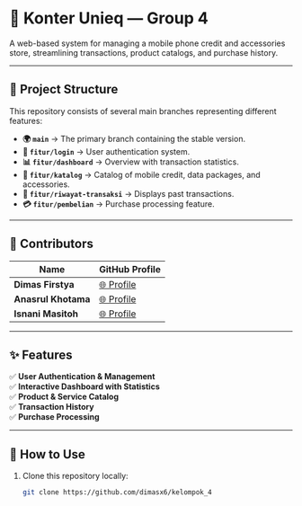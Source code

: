 # 🚀 Konter Unieq — Group 4

A web-based system for managing a mobile phone credit and accessories store, streamlining transactions, product catalogs, and purchase history.

---

## 📂 Project Structure

This repository consists of several main branches representing different features:

- **🌍 `main`** → The primary branch containing the stable version.
- **🔐 `fitur/login`** → User authentication system.
- **📊 `fitur/dashboard`** → Overview with transaction statistics.
- **🛒 `fitur/katalog`** → Catalog of mobile credit, data packages, and accessories.
- **📜 `fitur/riwayat-transaksi`** → Displays past transactions.
- **💳 `fitur/pembelian`** → Purchase processing feature.

---

## 🤝 Contributors

| Name                | GitHub Profile                                   |
| ------------------- | ------------------------------------------------ |
| **Dimas Firstya**   | [🌐 Profile](https://github.com/dimasx6)         |
| **Anasrul Khotama** | [🌐 Profile](https://github.com/anasrulgit)      |
| **Isnani Masitoh**  | [🌐 Profile](https://github.com/isnanimasitoh17) |

---

## ✨ Features

✅ **User Authentication & Management**  
✅ **Interactive Dashboard with Statistics**  
✅ **Product & Service Catalog**  
✅ **Transaction History**  
✅ **Purchase Processing**

---

## 📖 How to Use

1. Clone this repository locally:
   ```bash
   git clone https://github.com/dimasx6/kelompok_4
   ```
